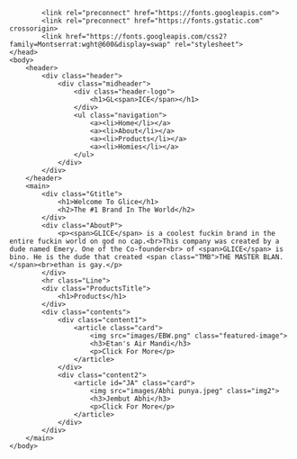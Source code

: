 <!DOCTYPE html>
<html>
    <head>
            <title>GLICE    </title>
            <link rel="stylesheet" type="text/css" href="style.css">
            <link rel="preconnect" href="https://fonts.googleapis.com">
            <link rel="preconnect" href="https://fonts.gstatic.com" crossorigin>
            <link href="https://fonts.googleapis.com/css2?family=Montserrat&display=swap" rel="stylesheet">

            <link rel="preconnect" href="https://fonts.googleapis.com">
            <link rel="preconnect" href="https://fonts.gstatic.com" crossorigin>
            <link href="https://fonts.googleapis.com/css2?family=Montserrat:wght@600&display=swap" rel="stylesheet">
    </head>
    <body>
        <header>
            <div class="header">
                <div class="midheader">
                    <div class="header-logo">
                        <h1>GL<span>ICE</span></h1>
                    </div>
                    <ul class="navigation">
                        <a><li>Home</li></a>
                        <a><li>About</li></a>
                        <a><li>Products</li></a>
                        <a><li>Homies</li></a>
                    </ul>
                </div>
            </div>
        </header>
        <main>
            <div class="Gtitle">
                <h1>Welcome To Glice</h1>
                <h2>The #1 Brand In The World</h2>
            </div>
            <div class="AboutP">
                <p><span>GLICE</span> is a coolest fuckin brand in the entire fuckin world on god no cap.<br>This company was created by a dude named Emery. One of the Co-founder<br> of <span>GLICE</span> is bino. He is the dude that created <span class="TMB">THE MASTER BLAN.</span><br>ethan is gay.</p>
            </div>
            <hr class="Line">
            <div class="ProductsTitle">
                <h1>Products</h1>
            </div>
            <div class="contents">
                <div class="content1">
                    <article class="card">
                        <img src="images/EBW.png" class="featured-image">
                        <h3>Etan's Air Mandi</h3>
                        <p>Click For More</p>
                    </article>
                </div>
                <div class="content2">
                    <article id="JA" class="card">
                        <img src="images/Abhi punya.jpeg" class="img2">
                        <h3>Jembut Abhi</h3>
                        <p>Click For More</p>
                    </article>
                </div>
            </div>
        </main>
    </body>
</html>
